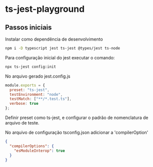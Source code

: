 # ts-jest-playground

## Passos iniciais

Instalar como dependência de desenvolvimento 

```bash
npm i -D typescript jest ts-jest @types/jest ts-node
```

Para configuração inicial do jest executar o comando:

```bash
npx ts-jest config:init
```
No arquivo gerado jest.config.js

```js
module.exports = {
  preset: "ts-jest",
  testEnvironment: "node",
  testMatch: ["**/*.test.ts"],
  verbose: true
};
```
Definir preset como ts-jest, e configurar o padrão de nomenclatura de arquivo de teste.

No arquivo de configuração tsconfig.json adicionar a 'compilerOption'

```json
{
  "compilerOptions": {
    "esModuleInterop": true
  }
}
```